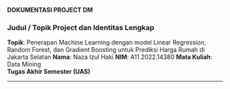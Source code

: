 **DOKUMENTASI PROJECT DM**
### Judul / Topik Project dan Identitas Lengkap

**Topik**: Penerapan Machine Learning dengan model Linear Regression, Random Forest, dan Gradient Boosting untuk Prediksi Harga Rumah di Jakarta Selatan
**Nama**: Naza Izul Haki
**NIM**: A11.2022.14380
**Mata Kuliah**: Data Mining  
**Tugas Akhir Semester (UAS)**  

---

